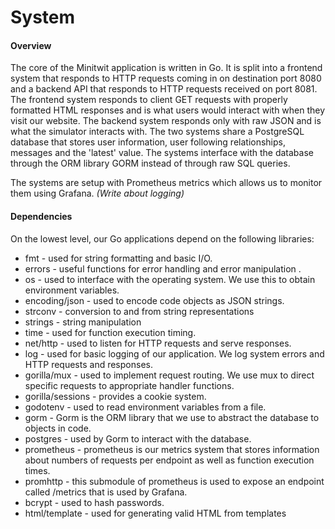 # System

#### Overview

The core of the Minitwit application is written in Go. It is split into a frontend system that responds to HTTP requests coming in on destination port 8080 and a backend API that responds to HTTP requests received on port 8081. The frontend system responds to client GET requests with properly formatted HTML responses and is what users would interact with when they visit our website. The backend system responds only with raw JSON and is what the simulator interacts with. The two systems share a PostgreSQL database that stores user information, user following relationships, messages and the 'latest' value. The systems interface with the database through the ORM library GORM instead of through raw SQL queries.

The systems are setup with Prometheus metrics which allows us to monitor them using Grafana. *(Write about logging)*

#### Dependencies

On the lowest level, our Go applications depend on the following libraries:

- fmt - used for string formatting and basic I/O.
- errors - useful functions for error handling and error manipulation .
- os - used to interface with the operating system. We use this to obtain environment variables.
- encoding/json - used to encode code objects as JSON strings.
- strconv - conversion to and from string representations
- strings - string manipulation
- time - used for function execution timing.
- net/http - used to listen for HTTP requests and serve responses.
- log - used for basic logging of our application. We log system errors and HTTP requests and responses.
- gorilla/mux - used to implement request routing. We use mux to direct specific requests to appropriate handler functions.
- gorilla/sessions - provides a cookie system.
- godotenv - used to read environment variables from a file.
- gorm - Gorm is the ORM library that we use to abstract the database to objects in code.
- postgres - used by Gorm to interact with the database.
- prometheus - prometheus is our metrics system that stores information about numbers of requests per endpoint as well as function execution times.
- promhttp - this submodule of prometheus is used to expose an endpoint called /metrics that is used by Grafana.
- bcrypt - used to hash passwords.
- html/template - used for generating valid HTML from templates